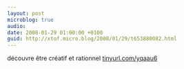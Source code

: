 ```yaml
---
layout: post
microblog: true
audio: 
date: 2008-01-29 01:00:00 +0100
guid: http://xtof.micro.blog/2008/01/29/t653880082.html
---
```

découvre être créatif et rationnel [tinyurl.com/yqaau6](http://tinyurl.com/yqaau6)
